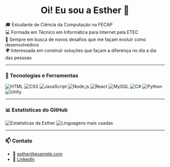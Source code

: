 <h1 align="center">Oi! Eu sou a Esther 👋</h1>

🎓 Estudante de Ciência da Computação na FECAP  
💻 Formada em Técnico em Informática para Internet pela ETEC  
🎯 Sempre em busca de novos desafios que me façam evoluir como desenvolvedora  
🌍 Interessada em construir soluções que façam a diferença no dia a dia das pessoas  

---

### 🚀 Tecnologias e Ferramentas
![HTML](https://img.shields.io/badge/-HTML5-E34F26?style=flat&logo=html5)
![CSS](https://img.shields.io/badge/-CSS3-1572B6?style=flat&logo=css3)
![JavaScript](https://img.shields.io/badge/-JavaScript-F7DF1E?style=flat&logo=javascript&logoColor=black)
![Node.js](https://img.shields.io/badge/-Node.js-339933?style=flat&logo=node.js)
![React](https://img.shields.io/badge/-React-61DAFB?style=flat&logo=react)
![MySQL](https://img.shields.io/badge/-MySQL-4479A1?style=flat&logo=mysql)
![C#](https://img.shields.io/badge/-C%23-239120?style=flat&logo=c-sharp)
![Python](https://img.shields.io/badge/-Python-3776AB?style=flat&logo=python)
![Unity](https://img.shields.io/badge/-Unity-000000?style=flat&logo=unity)

---

### 📊 Estatísticas do GitHub

![Estatísticas da Esther](https://github-readme-stats.vercel.app/api?username=estherolvr&show_icons=true&theme=tokyonight)
![Linguagens mais usadas](https://github-readme-stats.vercel.app/api/top-langs/?username=estherolvr&layout=compact&theme=tokyonight)

---

### 📫 Contato
- 📧 esther@example.com  
- 💼 [LinkedIn](https://www.linkedin.com/in/estherolvr)
